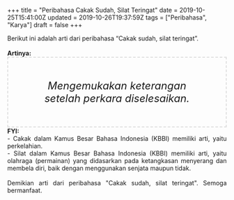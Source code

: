 +++
title = "Peribahasa Cakak Sudah, Silat Teringat"
date = 2019-10-25T15:41:00Z
updated = 2019-10-26T19:37:59Z
tags = ["Peribahasa", "Karya"]
draft = false
+++

<div dir="ltr" style="text-align: left;" trbidi="on"><div style="text-align: justify;">Berikut ini adalah arti dari peribahasa “Cakak sudah, silat teringat”.</div><br /><div style="text-align: justify;"><b>Artinya:</b></div><div style="border: 2px dashed #ddd; font-size: 24px; height: auto; margin: 0 auto; padding: 50px; text-align: center; width: auto;"><i>Mengemukakan keterangan setelah perkara diselesaikan.</i></div><div style="text-align: justify;"><b>FYI:</b><br />- Cakak dalam Kamus Besar Bahasa Indonesia (KBBI) memiliki arti, yaitu perkelahian.<br />- Silat dalam Kamus Besar Bahasa Indonesia (KBBI) memiliki arti, yaitu olahraga (permainan) yang didasarkan pada ketangkasan menyerang dan membela diri, baik dengan menggunakan senjata maupun tidak.<br /><br /></div><div style="text-align: justify;">Demikian arti dari peribahasa "Cakak sudah, silat teringat". Semoga bermanfaat.</div></div>

